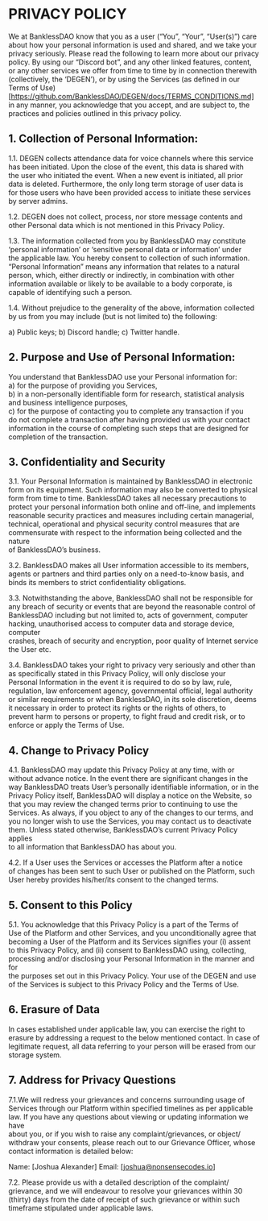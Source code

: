 # PRIVACY POLICY  
  
We at BanklessDAO know that you as a user (“You”, “Your”, “User(s)”) care  
about how your personal information is used and shared, and we take your  
privacy seriously. Please read the following to learn more about our privacy  
policy. By using our “Discord bot”, and any other linked features, content,  
or any other services we offer from time to time by in connection therewith  
(collectively, the ‘DEGEN’), or by using the Services (as defined in our  
Terms of Use) [https://github.com/BanklessDAO/DEGEN/docs/TERMS_CONDITIONS.md]  
in any manner, you acknowledge that you accept, and are subject to, the  
practices and policies outlined in this privacy policy.  

## 1.      Collection of Personal Information:  

1.1. DEGEN collects attendance data for voice channels where this service  
has been initiated. Upon the close of the event, this data is shared with  
the user who initiated the event. When a new event is initiated, all prior  
data is deleted. Furthermore, the only long term storage of user data is  
for those users who have been provided access to initiate these services  
by server admins.  

1.2. DEGEN does not collect, process, nor store message contents and  
other Personal data which is not mentioned in this Privacy Policy.  

1.3. The information collected from you by BanklessDAO may constitute  
‘personal information’ or ‘sensitive personal data or information’ under  
the applicable law. You hereby consent to collection of such information.  
“Personal Information” means any information that relates to a natural  
person, which, either directly or indirectly, in combination with other  
information available or likely to be available to a body corporate, is  
capable of identifying such a person.  

1.4. Without prejudice to the generality of the above, information collected by us from you may include (but is not limited to) the following:
 
a) 	Public keys;
b) 	Discord handle;
c)  Twitter handle.
 
## 2.      Purpose and Use of Personal Information:  

You understand that BanklessDAO use your Personal information for:  
a) 	for the purpose of providing you Services,  
b) 	in a non-personally identifiable form for research, statistical analysis  
and business intelligence purposes,  
c) 	for the purpose of contacting you to complete any transaction if you  
do not complete a transaction after having provided us with your contact  
information in the course of completing such steps that are designed for  
completion of the transaction.  
 
## 3.      Confidentiality and Security  

3.1.   Your Personal Information is maintained by BanklessDAO in electronic  
form on its equipment. Such information may also be converted to physical  
form from time to time. BanklessDAO takes all necessary precautions to  
protect your personal information both online and off-line, and implements  
reasonable security practices and measures including certain managerial,  
technical, operational and physical security control measures that are  
commensurate with respect to the information being collected and the nature  
of BanklessDAO’s business.  

3.2.   BanklessDAO makes all User information accessible to its members, agents or partners and third parties only on a need-to-know basis, and binds its members to strict confidentiality obligations.  

3.3.   Notwithstanding the above, BanklessDAO shall not be responsible for  
any breach of security or events that are beyond the reasonable control of  
BanklessDAO including but not limited to, acts of government, computer  
hacking, unauthorised access to computer data and storage device, computer  
crashes, breach of security and encryption, poor quality of Internet service  
the User etc.  

3.4.   BanklessDAO takes your right to privacy very seriously and other than  
as specifically stated in this Privacy Policy, will only disclose your  
Personal Information in the event it is required to do so by law, rule,  
regulation, law enforcement agency, governmental official, legal authority  
or similar requirements or when BanklessDAO, in its sole discretion, deems  
it necessary in order to protect its rights or the rights of others, to  
prevent harm to persons or property, to fight fraud and credit risk, or to  
enforce or apply the Terms of Use.  

## 4.      Change to Privacy Policy  
 
4.1.   BanklessDAO may update this Privacy Policy at any time, with or  
without advance notice. In the event there are significant changes in the  
way BanklessDAO treats User’s personally identifiable information, or in the  
Privacy Policy itself, BanklessDAO will display a notice on the Website, so  
that you may review the changed terms prior to continuing to use the  
Services. As always, if you object to any of the changes to our terms, and  
you no longer wish to use the Services, you may contact us to deactivate  
them. Unless stated otherwise, BanklessDAO’s current Privacy Policy applies  
to all information that BanklessDAO has about you.  

4.2.   If a User uses the Services or accesses the Platform after a notice  
of changes has been sent to such User or published on the Platform, such  
User hereby provides his/her/its consent to the changed terms.  
 
## 5.      Consent to this Policy
 
5.1.   You acknowledge that this Privacy Policy is a part of the Terms of  
Use of the Platform and other Services, and you unconditionally agree that  
becoming a User of the Platform and its Services signifies your (i) assent  
to this Privacy Policy, and (ii) consent to BanklessDAO using, collecting,  
processing and/or disclosing your Personal Information in the manner and for  
the purposes set out in this Privacy Policy. Your use of the DEGEN and use  
of the Services is subject to this Privacy Policy and the Terms of Use.  

## 6.      Erasure of Data  

In cases established under applicable law, you can exercise the right to erasure by addressing a request to the below mentioned contact. In case of legitimate request, all data referring to your person will be erased from our storage system.
 
 
## 7.     Address for Privacy Questions
 
7.1.We will redress your grievances and concerns surrounding usage of  
Services through our Platform within specified timelines as per applicable  
law. If you have any questions about viewing or updating information we have  
about you, or if you wish to raise any complaint/grievances, or object/  
withdraw your consents, please reach out to our Grievance Officer, whose  
contact information is detailed below:
 
Name: [Joshua Alexander]
Email: [joshua@nonsensecodes.io]
 
7.2. Please provide us with a detailed description of the complaint/  
grievance, and we will endeavour to resolve your grievances within 30  
(thirty) days from the date of receipt of such grievance or within such  
timeframe stipulated under applicable laws.  